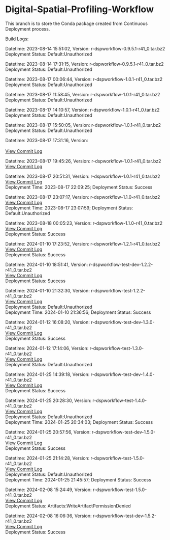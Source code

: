 # Digital-Spatial-Profiling-Workflow

This branch is to store the Conda package created from Continuous Deployment process.

Build Logs:

Datetime: 2023-08-14 15:51:02, Version:  r-dspworkflow-0.9.5.1-r41_0.tar.bz2
<br>Deployment Status: Default:Unauthorized

Datetime: 2023-08-14 17:31:15, Version:  r-dspworkflow-0.9.5.1-r41_0.tar.bz2
<br>Deployment Status: Default:Unauthorized

Datetime: 2023-08-17 00:06:44, Version:  r-dspworkflow-1.0.1-r41_0.tar.bz2
<br>Deployment Status: Default:Unauthorized

Datetime: 2023-08-17 11:58:45, Version:  r-dspworkflow-1.0.1-r41_0.tar.bz2
<br>Deployment Status: Default:Unauthorized

Datetime: 2023-08-17 14:10:57, Version:  r-dspworkflow-1.0.1-r41_0.tar.bz2
<br>Deployment Status: Default:Unauthorized

Datetime: 2023-08-17 15:50:05, Version:  r-dspworkflow-1.0.1-r41_0.tar.bz2
<br>Deployment Status: Default:Unauthorized

Datetime: 2023-08-17 17:31:16, Version:  
<br>[View Commit Log](Commit_Log_.log)

Datetime: 2023-08-17 19:45:26, Version:  r-dspworkflow-1.0.1-r41_0.tar.bz2
<br>[View Commit Log](Commit_Log_r-dspworkflow-1.0.1-r41_0.log)

Datetime: 2023-08-17 20:51:31, Version:  r-dspworkflow-1.0.1-r41_0.tar.bz2
<br>[View Commit Log](Commit_Log_r-dspworkflow-1.0.1-r41_0.log)
<br>Deployment Time: 2023-08-17 22:09:25; Deployment Status: Success

Datetime: 2023-08-17 23:07:17, Version:  r-dspworkflow-1.1.0-r41_0.tar.bz2
<br>[View Commit Log](Commit_Log_r-dspworkflow-1.1.0-r41_0.log)
<br>Deployment Time: 2023-08-17 23:07:59; Deployment Status: Default:Unauthorized

Datetime: 2023-08-18 00:05:23, Version:  r-dspworkflow-1.1.0-r41_0.tar.bz2
<br>[View Commit Log](Commit_Log_r-dspworkflow-1.1.0-r41_0.log)
<br>Deployment Status: Success

Datetime: 2024-01-10 17:23:52, Version:  r-dspworkflow-1.2.1-r41_0.tar.bz2
<br>[View Commit Log](Commit_Log_r-dspworkflow-1.2.1-r41_0.log)
<br>Deployment Status: Success

Datetime: 2024-01-10 18:51:41, Version:  r-dspworkflow-test-dev-1.2.2-r41_0.tar.bz2
<br>[View Commit Log](Commit_Log_r-dspworkflow-test-dev-1.2.2-r41_0.log)
<br>Deployment Status: Success

Datetime: 2024-01-10 21:32:30, Version:  r-dspworkflow-test-1.2.2-r41_0.tar.bz2
<br>[View Commit Log](Commit_Log_r-dspworkflow-test-1.2.2-r41_0.log)
<br>Deployment Status: Default:Unauthorized
<br>Deployment Time: 2024-01-10 21:36:56; Deployment Status: Success

Datetime: 2024-01-12 16:08:20, Version:  r-dspworkflow-test-dev-1.3.0-r41_0.tar.bz2
<br>[View Commit Log](Commit_Log_r-dspworkflow-test-dev-1.3.0-r41_0.log)
<br>Deployment Status: Success

Datetime: 2024-01-12 17:14:06, Version:  r-dspworkflow-test-1.3.0-r41_0.tar.bz2
<br>[View Commit Log](Commit_Log_r-dspworkflow-test-1.3.0-r41_0.log)
<br>Deployment Status: Default:Unauthorized

Datetime: 2024-01-25 14:39:18, Version:  r-dspworkflow-test-dev-1.4.0-r41_0.tar.bz2
<br>[View Commit Log](Commit_Log_r-dspworkflow-test-dev-1.4.0-r41_0.log)
<br>Deployment Status: Success

Datetime: 2024-01-25 20:28:30, Version:  r-dspworkflow-test-1.4.0-r41_0.tar.bz2
<br>[View Commit Log](Commit_Log_r-dspworkflow-test-1.4.0-r41_0.log)
<br>Deployment Status: Default:Unauthorized
<br>Deployment Time: 2024-01-25 20:34:03; Deployment Status: Success

Datetime: 2024-01-25 20:57:56, Version:  r-dspworkflow-test-dev-1.5.0-r41_0.tar.bz2
<br>[View Commit Log](Commit_Log_r-dspworkflow-test-dev-1.5.0-r41_0.log)
<br>Deployment Status: Success

Datetime: 2024-01-25 21:14:28, Version:  r-dspworkflow-test-1.5.0-r41_0.tar.bz2
<br>[View Commit Log](Commit_Log_r-dspworkflow-test-1.5.0-r41_0.log)
<br>Deployment Status: Default:Unauthorized
<br>Deployment Time: 2024-01-25 21:45:57; Deployment Status: Success

Datetime: 2024-02-08 15:24:49, Version:  r-dspworkflow-test-1.5.0-r41_0.tar.bz2
<br>[View Commit Log](Commit_Log_r-dspworkflow-test-1.5.0-r41_0.log)
<br>Deployment Status: Artifacts:WriteArtifactPermissionDenied

Datetime: 2024-02-08 16:06:36, Version:  r-dspworkflow-test-dev-1.5.2-r41_0.tar.bz2
<br>[View Commit Log](Commit_Log_r-dspworkflow-test-dev-1.5.2-r41_0.log)
<br>Deployment Status: Success
